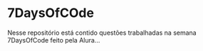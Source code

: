 # 7DaysOfCOde
Nesse repositório está contido questões trabalhadas na semana 7DaysOfCode feito pela Alura...
